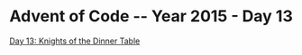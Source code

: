 # Advent of Code -- Year 2015 - Day 13

[Day 13: Knights of the Dinner Table](https://adventofcode.com/2015/day/13)
